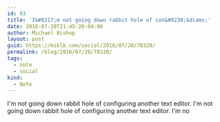 ```yaml
---
id: 83
title: 'I&#8217;m not going down rabbit hole of con&#8230;&diams;'
date: 2016-07-20T21:45:20-04:00
author: Michael Bishop
layout: post
guid: https://miklb.com/social/2016/07/20/78320/
permalink: /blog/2016/07/20/78320/
tags:
  - note
  - social
kind:
  - Note
---
```

<p>I'm not going down rabbit hole of configuring another text editor. I'm not going down rabbit hole of configuring another text editor. I'm no</p>